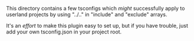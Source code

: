 This directory contains a few tsconfigs which *might* successfully apply to userland projects by using "../.." in "include" and "exclude" arrays.

It's an *effort* to make this plugin easy to set up, but if you have trouble, just add your own tsconfig.json in your project root.